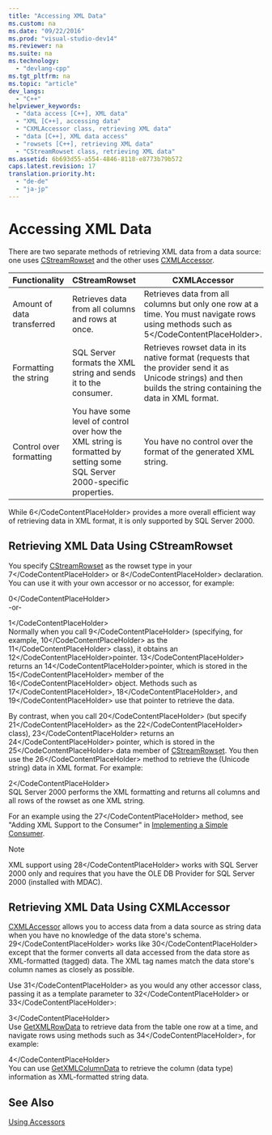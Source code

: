 ```yaml
---
title: "Accessing XML Data"
ms.custom: na
ms.date: "09/22/2016"
ms.prod: "visual-studio-dev14"
ms.reviewer: na
ms.suite: na
ms.technology: 
  - "devlang-cpp"
ms.tgt_pltfrm: na
ms.topic: "article"
dev_langs: 
  - "C++"
helpviewer_keywords: 
  - "data access [C++], XML data"
  - "XML [C++], accessing data"
  - "CXMLAccessor class, retrieving XML data"
  - "data [C++], XML data access"
  - "rowsets [C++], retrieving XML data"
  - "CStreamRowset class, retrieving XML data"
ms.assetid: 6b693d55-a554-4846-8118-e8773b79b572
caps.latest.revision: 17
translation.priority.ht: 
  - "de-de"
  - "ja-jp"
---
```

# Accessing XML Data
There are two separate methods of retrieving XML data from a data source: one uses [CStreamRowset](../vs140/cstreamrowset-class.md) and the other uses [CXMLAccessor](../vs140/cxmlaccessor-class.md).  
  
|Functionality|CStreamRowset|CXMLAccessor|  
|-------------------|-------------------|------------------|  
|Amount of data transferred|Retrieves data from all columns and rows at once.|Retrieves data from all columns but only one row at a time. You must navigate rows using methods such as <CodeContentPlaceHolder>5\</CodeContentPlaceHolder>.|  
|Formatting the string|SQL Server formats the XML string and sends it to the consumer.|Retrieves rowset data in its native format (requests that the provider send it as Unicode strings) and then builds the string containing the data in XML format.|  
|Control over formatting|You have some level of control over how the XML string is formatted by setting some SQL Server 2000-specific properties.|You have no control over the format of the generated XML string.|  
  
 While <CodeContentPlaceHolder>6\</CodeContentPlaceHolder> provides a more overall efficient way of retrieving data in XML format, it is only supported by SQL Server 2000.  
  
## Retrieving XML Data Using CStreamRowset  
 You specify [CStreamRowset](../vs140/cstreamrowset-class.md) as the rowset type in your <CodeContentPlaceHolder>7\</CodeContentPlaceHolder> or <CodeContentPlaceHolder>8\</CodeContentPlaceHolder> declaration. You can use it with your own accessor or no accessor, for example:  
  
<CodeContentPlaceHolder>0\</CodeContentPlaceHolder>  
 -or-  
  
<CodeContentPlaceHolder>1\</CodeContentPlaceHolder>  
 Normally when you call <CodeContentPlaceHolder>9\</CodeContentPlaceHolder> (specifying, for example, <CodeContentPlaceHolder>10\</CodeContentPlaceHolder> as the <CodeContentPlaceHolder>11\</CodeContentPlaceHolder> class), it obtains an <CodeContentPlaceHolder>12\</CodeContentPlaceHolder>pointer. <CodeContentPlaceHolder>13\</CodeContentPlaceHolder> returns an <CodeContentPlaceHolder>14\</CodeContentPlaceHolder>pointer, which is stored in the <CodeContentPlaceHolder>15\</CodeContentPlaceHolder> member of the <CodeContentPlaceHolder>16\</CodeContentPlaceHolder> object. Methods such as <CodeContentPlaceHolder>17\</CodeContentPlaceHolder>, <CodeContentPlaceHolder>18\</CodeContentPlaceHolder>, and <CodeContentPlaceHolder>19\</CodeContentPlaceHolder> use that pointer to retrieve the data.  
  
 By contrast, when you call <CodeContentPlaceHolder>20\</CodeContentPlaceHolder> (but specify <CodeContentPlaceHolder>21\</CodeContentPlaceHolder> as the <CodeContentPlaceHolder>22\</CodeContentPlaceHolder> class), <CodeContentPlaceHolder>23\</CodeContentPlaceHolder> returns an <CodeContentPlaceHolder>24\</CodeContentPlaceHolder> pointer, which is stored in the <CodeContentPlaceHolder>25\</CodeContentPlaceHolder> data member of [CStreamRowset](../vs140/cstreamrowset-class.md). You then use the <CodeContentPlaceHolder>26\</CodeContentPlaceHolder> method to retrieve the (Unicode string) data in XML format. For example:  
  
<CodeContentPlaceHolder>2\</CodeContentPlaceHolder>  
 SQL Server 2000 performs the XML formatting and returns all columns and all rows of the rowset as one XML string.  
  
 For an example using the <CodeContentPlaceHolder>27\</CodeContentPlaceHolder> method, see "Adding XML Support to the Consumer" in [Implementing a Simple Consumer](../vs140/implementing-a-simple-consumer.md).  
  
> [!NOTE]
>  XML support using <CodeContentPlaceHolder>28\</CodeContentPlaceHolder> works with SQL Server 2000 only and requires that you have the OLE DB Provider for SQL Server 2000 (installed with MDAC).  
  
## Retrieving XML Data Using CXMLAccessor  
 [CXMLAccessor](../vs140/cxmlaccessor-class.md) allows you to access data from a data source as string data when you have no knowledge of the data store's schema. <CodeContentPlaceHolder>29\</CodeContentPlaceHolder> works like <CodeContentPlaceHolder>30\</CodeContentPlaceHolder> except that the former converts all data accessed from the data store as XML-formatted (tagged) data. The XML tag names match the data store's column names as closely as possible.  
  
 Use <CodeContentPlaceHolder>31\</CodeContentPlaceHolder> as you would any other accessor class, passing it as a template parameter to <CodeContentPlaceHolder>32\</CodeContentPlaceHolder> or <CodeContentPlaceHolder>33\</CodeContentPlaceHolder>:  
  
<CodeContentPlaceHolder>3\</CodeContentPlaceHolder>  
 Use [GetXMLRowData](../vs140/cxmlaccessor--getxmlrowdata.md) to retrieve data from the table one row at a time, and navigate rows using methods such as <CodeContentPlaceHolder>34\</CodeContentPlaceHolder>, for example:  
  
<CodeContentPlaceHolder>4\</CodeContentPlaceHolder>  
 You can use [GetXMLColumnData](../vs140/cxmlaccessor--getxmlcolumndata.md) to retrieve the column (data type) information as XML-formatted string data.  
  
## See Also  
 [Using Accessors](../vs140/using-accessors.md)